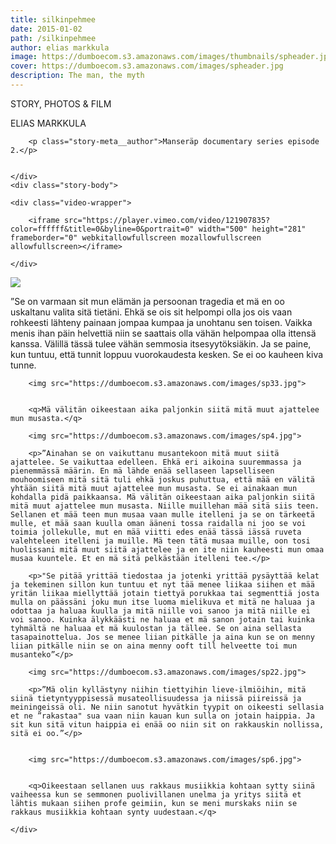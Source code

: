 ```yaml
---
title: silkinpehmee
date: 2015-01-02
path: /silkinpehmee
author: elias markkula
image: https://dumboecom.s3.amazonaws.com/images/thumbnails/spheader.jpg
cover: https://dumboecom.s3.amazonaws.com/images/spheader.jpg
description: The man, the myth
---
```


<div class="story">
    <div class="story-meta">
        <p>STORY, PHOTOS & FILM</p>
        <p class="story-meta__author">ELIAS MARKKULA</p>
        
        <p class="story-meta__author">Manseräp documentary series episode 2.</p>
        
       
    </div>
    <div class="story-body">
    
    <div class="video-wrapper">

        <iframe src="https://player.vimeo.com/video/121907835?color=ffffff&title=0&byline=0&portrait=0" width="500" height="281" frameborder="0" webkitallowfullscreen mozallowfullscreen allowfullscreen></iframe>

    </div>
    
  <img src="https://dumboecom.s3.amazonaws.com/images/sp5.jpg">

  <p>”Se on varmaan sit mun elämän ja persoonan tragedia et mä en oo uskaltanu valita sitä tietäni. Ehkä se ois sit helpompi olla jos ois vaan rohkeesti lähteny painaan jompaa kumpaa ja unohtanu sen toisen. Vaikka menis ihan päin helvettiä niin se saattais olla vähän helpompaa olla ittensä kanssa. Välillä tässä tulee vähän semmosia itsesyytöksiäkin. Ja se paine, kun tuntuu, että tunnit loppuu vuorokaudesta kesken. Se ei oo kauheen kiva tunne.</p>
  
        <img src="https://dumboecom.s3.amazonaws.com/images/sp33.jpg">
        
        
        <q>Mä välitän oikeestaan aika paljonkin siitä mitä muut ajattelee mun musasta.</q>
        
        <img src="https://dumboecom.s3.amazonaws.com/images/sp4.jpg">
        
        <p>”Ainahan se on vaikuttanu musantekoon mitä muut siitä ajattelee. Se vaikuttaa edelleen. Ehkä eri aikoina suuremmassa ja pienemmässä määrin. En mä lähde enää sellaseen lapselliseen mouhoomiseen mitä sitä tuli ehkä joskus puhuttua, että mää en välitä yhtään siitä mitä muut ajattelee mun musasta. Se ei ainakaan mun kohdalla pidä paikkaansa. Mä välitän oikeestaan aika paljonkin siitä mitä muut ajattelee mun musasta. Niille muillehan mää sitä siis teen. Sellanen et mää teen mun musaa vaan mulle itelleni ja se on tärkeetä mulle, et mää saan kuulla oman ääneni tossa raidalla ni joo se voi toimia jollekulle, mut en mää viitti edes enää tässä iässä ruveta valehteleen itelleni ja muille. Mä teen tätä musaa muille, oon tosi huolissani mitä muut siitä ajattelee ja en ite niin kauheesti mun omaa musaa kuuntele. Et en mä sitä pelkästään itelleni tee.</p>
        
        <p>"Se pitää yrittää tiedostaa ja jotenki yrittää pysäyttää kelat ja tekeminen sillon kun tuntuu et nyt tää menee liikaa siihen et mää yritän liikaa miellyttää jotain tiettyä porukkaa tai segmenttiä josta mulla on päässäni joku mun itse luoma mielikuva et mitä ne haluaa ja odottaa ja haluaa kuulla ja mitä niille voi sanoo ja mitä niille ei voi sanoo. Kuinka älykkäästi ne haluaa et mä sanon jotain tai kuinka tyhmältä ne haluaa et mä kuulostan ja tällee. Se on aina sellasta tasapainottelua. Jos se menee liian pitkälle ja aina kun se on menny liian pitkälle niin se on aina menny ooft till helveette toi mun musanteko”</p>
        
        <img src="https://dumboecom.s3.amazonaws.com/images/sp22.jpg">
        
        <p>”Mä olin kyllästyny niihin tiettyihin lieve-ilmiöihin, mitä siinä tietyntyyppisessä musateollisuudessa ja niissä piireissä ja meiningeissä oli. Ne niin sanotut hyvätkin tyypit on oikeesti sellasia et ne ”rakastaa" sua vaan niin kauan kun sulla on jotain haippia. Ja sit kun sitä vitun haippia ei enää oo niin sit on rakkauskin nollissa, sitä ei oo.”</p>
        
        
        <img src="https://dumboecom.s3.amazonaws.com/images/sp6.jpg">
       
        
        <q>Oikeestaan sellanen uus rakkaus musiikkia kohtaan sytty siinä vaiheessa kun se semmonen puolivillanen unelma ja yritys siitä et lähtis mukaan siihen profe geimiin, kun se meni murskaks niin se rakkaus musiikkia kohtaan synty uudestaan.</q>

    </div>
</div>